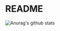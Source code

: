 # README

![Anurag's github stats](https://github-readme-stats.vercel.app/api?username=johch3n611u)
